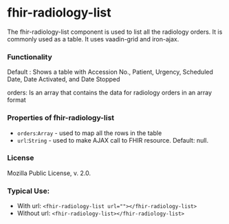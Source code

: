 # fhir-radiology-list

The fhir-radiology-list component is used to list all the radiology orders. It is commonly used
as a table. It uses vaadin-grid and iron-ajax.

### Functionality

Default : Shows a table with Accession No., Patient, Urgency, Scheduled Date, Date Activated, and Date Stopped

orders: Is an array that contains the data for radiology orders in an array format

### Properties of fhir-radiology-list

- `orders`:`Array` - used to map all the rows in the table
- `url`:`String` - used to make AJAX call to FHIR resource. Default: null.

### License

Mozilla Public License, v. 2.0.

### Typical Use:

- With url:
  `<fhir-radiology-list url=""></fhir-radiology-list>`
- Without url:
  `<fhir-radiology-list></fhir-radiology-list>`
